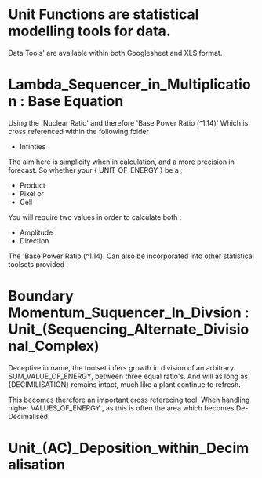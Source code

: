 # Unit Functions are statistical modelling tools for data.

Data Tools' are available within both Googlesheet and XLS format. 

# Lambda_Sequencer_in_Multiplication : Base Equation 

Using the 'Nuclear Ratio' and therefore 'Base Power Ratio (^1.14)' 
Which is cross referenced within the following folder 

* Infinties 

The aim here is simplicity when in calculation, and a more precision in forecast. 
So whether your { UNIT_OF_ENERGY } be a ;

* Product
* Pixel or
* Cell

You will require two values in order to calculate both :

* Amplitude
* Direction 

The 'Base Power Ratio (^1.14). Can also be incorporated into other statistical toolsets provided :


# Boundary Momentum_Suquencer_In_Divsion : Unit_(Sequencing_Alternate_Divisional_Complex)

Deceptive in name, the toolset infers growth in division of an arbitrary SUM_VALUE_OF_ENERGY, 
between three equal ratio's. And will as long as {DECIMILISATION} remains intact, much like a plant continue to refresh. 

This becomes therefore an important cross referecing tool. 
When handling higher VALUES_OF_ENERGY , as this is often the area which becomes De-Decimalised.

# Unit_(AC)_Deposition_within_Decimalisation
